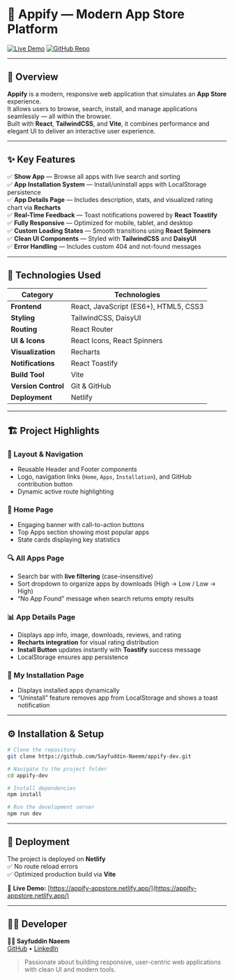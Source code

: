 # 🌟 Appify — Modern App Store Platform

[![Live Demo](https://img.shields.io/badge/Live%20Demo-Netlify-blue?style=for-the-badge&logo=netlify)](https://appify-appstore.netlify.app/)
[![GitHub Repo](https://img.shields.io/badge/Source%20Code-GitHub-black?style=for-the-badge&logo=github)](https://github.com/Sayfuddin-Naeem/appify-dev)

---

## 🧩 Overview

**Appify** is a modern, responsive web application that simulates an **App Store** experience.  
It allows users to browse, search, install, and manage applications seamlessly — all within the browser.  
Built with **React**, **TailwindCSS**, and **Vite**, it combines performance and elegant UI to deliver an interactive user experience.  

---

## ✨ Key Features

✅ **Show App** — Browse all apps with live search and sorting  
✅ **App Installation System** — Install/uninstall apps with LocalStorage persistence  
✅ **App Details Page** — Includes description, stats, and visualized rating chart via **Recharts**  
✅ **Real-Time Feedback** — Toast notifications powered by **React Toastify**  
✅ **Fully Responsive** — Optimized for mobile, tablet, and desktop  
✅ **Custom Loading States** — Smooth transitions using **React Spinners**  
✅ **Clean UI Components** — Styled with **TailwindCSS** and **DaisyUI**  
✅ **Error Handling** — Includes custom 404 and not-found messages  

---

## 🧠 Technologies Used

| Category | Technologies |
|-----------|---------------|
| **Frontend** | React, JavaScript (ES6+), HTML5, CSS3 |
| **Styling** | TailwindCSS, DaisyUI |
| **Routing** | React Router |
| **UI & Icons** | React Icons, React Spinners |
| **Visualization** | Recharts |
| **Notifications** | React Toastify |
| **Build Tool** | Vite |
| **Version Control** | Git & GitHub |
| **Deployment** | Netlify |

---

## 🏗️ Project Highlights

### 🧱 Layout & Navigation
- Reusable Header and Footer components  
- Logo, navigation links (`Home`, `Apps`, `Installation`), and GitHub contribution button  
- Dynamic active route highlighting  

### 📱 Home Page
- Engaging banner with call-to-action buttons  
- Top Apps section showing most popular apps  
- State cards displaying key statistics  

### 🔍 All Apps Page
- Search bar with **live filtering** (case-insensitive)  
- Sort dropdown to organize apps by downloads (High → Low / Low → High)  
- “No App Found” message when search returns empty results  

### 📊 App Details Page
- Displays app info, image, downloads, reviews, and rating  
- **Recharts integration** for visual rating distribution  
- **Install Button** updates instantly with **Toastify** success message  
- LocalStorage ensures app persistence  

### 💾 My Installation Page
- Displays installed apps dynamically  
- “Uninstall” feature removes app from LocalStorage and shows a toast notification  

---

## ⚙️ Installation & Setup

```bash
# Clone the repository
git clone https://github.com/Sayfuddin-Naeem/appify-dev.git

# Navigate to the project folder
cd appify-dev

# Install dependencies
npm install

# Run the development server
npm run dev

```
---

## 🚀 Deployment

The project is deployed on **Netlify**  
✅ No route reload errors  
✅ Optimized production build via **Vite**

🔗 **Live Demo:** [https://appify-appstore.netlify.app/](https://appify-appstore.netlify.app/)

---

## 🧑‍💻 Developer

**👨‍💻 Sayfuddin Naeem**  
[GitHub](https://github.com/Sayfuddin-Naeem) • [LinkedIn](https://www.linkedin.com/in/sayfuddin-naeem/)  

> Passionate about building responsive, user-centric web applications with clean UI and modern tools.
